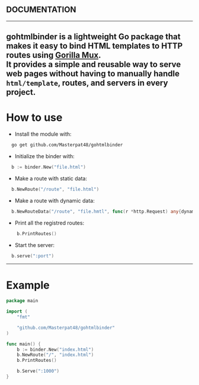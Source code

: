 ## DOCUMENTATION
---------------
**gohtmlbinder** is a lightweight Go package that makes it easy to bind HTML templates to HTTP routes using [Gorilla Mux](https://github.com/gorilla/mux).  
It provides a simple and reusable way to serve web pages without having to manually handle `html/template`, routes, and servers in every project.
---------------
# How to use
- Install the module with:
```bash
  go get github.com/Masterpat48/gohtmlbinder
```

- Initialize the binder with:
```go
  b := binder.New("file.html")
```
  
- Make a route with static data:
```go
  b.NewRoute("/route", "file.html")
```

- Make a route with dynamic data:
```go
  b.NewRouteData("/route", "file.hmtl", func(r *http.Request) any{dynamic data}
```

- Print all the registred routes:
```go
	b.PrintRoutes()
```

- Start the server:
```go
  b.serve(":port")
```
--------------
# Example
```go
package main

import (
	"fmt"

	"github.com/Masterpat48/gohtmlbinder"
)

func main() {
	b := binder.New("index.html")
	b.NewRoute("/", "index.html")
	b.PrintRoutes()

	b.Serve(":1000")
}
```
